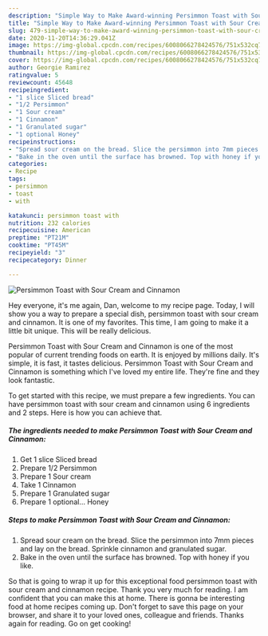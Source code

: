 ```yaml
---
description: "Simple Way to Make Award-winning Persimmon Toast with Sour Cream and Cinnamon"
title: "Simple Way to Make Award-winning Persimmon Toast with Sour Cream and Cinnamon"
slug: 479-simple-way-to-make-award-winning-persimmon-toast-with-sour-cream-and-cinnamon
date: 2020-11-20T14:36:29.041Z
image: https://img-global.cpcdn.com/recipes/6008066278424576/751x532cq70/persimmon-toast-with-sour-cream-and-cinnamon-recipe-main-photo.jpg
thumbnail: https://img-global.cpcdn.com/recipes/6008066278424576/751x532cq70/persimmon-toast-with-sour-cream-and-cinnamon-recipe-main-photo.jpg
cover: https://img-global.cpcdn.com/recipes/6008066278424576/751x532cq70/persimmon-toast-with-sour-cream-and-cinnamon-recipe-main-photo.jpg
author: Georgie Ramirez
ratingvalue: 5
reviewcount: 45648
recipeingredient:
- "1 slice Sliced bread"
- "1/2 Persimmon"
- "1 Sour cream"
- "1 Cinnamon"
- "1 Granulated sugar"
- "1 optional Honey"
recipeinstructions:
- "Spread sour cream on the bread. Slice the persimmon into 7mm pieces and lay on the bread. Sprinkle cinnamon and granulated sugar."
- "Bake in the oven until the surface has browned. Top with honey if you like."
categories:
- Recipe
tags:
- persimmon
- toast
- with

katakunci: persimmon toast with 
nutrition: 232 calories
recipecuisine: American
preptime: "PT21M"
cooktime: "PT45M"
recipeyield: "3"
recipecategory: Dinner

---
```



![Persimmon Toast with Sour Cream and Cinnamon](https://img-global.cpcdn.com/recipes/6008066278424576/751x532cq70/persimmon-toast-with-sour-cream-and-cinnamon-recipe-main-photo.jpg)

Hey everyone, it's me again, Dan, welcome to my recipe page. Today, I will show you a way to prepare a special dish, persimmon toast with sour cream and cinnamon. It is one of my favorites. This time, I am going to make it a little bit unique. This will be really delicious.



Persimmon Toast with Sour Cream and Cinnamon is one of the most popular of current trending foods on earth. It is enjoyed by millions daily. It's simple, it is fast, it tastes delicious. Persimmon Toast with Sour Cream and Cinnamon is something which I've loved my entire life. They're fine and they look fantastic.


To get started with this recipe, we must prepare a few ingredients. You can have persimmon toast with sour cream and cinnamon using 6 ingredients and 2 steps. Here is how you can achieve that.

<!--inarticleads1-->

##### The ingredients needed to make Persimmon Toast with Sour Cream and Cinnamon:

1. Get 1 slice Sliced bread
1. Prepare 1/2 Persimmon
1. Prepare 1 Sour cream
1. Take 1 Cinnamon
1. Prepare 1 Granulated sugar
1. Prepare 1 optional... Honey




<!--inarticleads2-->

##### Steps to make Persimmon Toast with Sour Cream and Cinnamon:

1. Spread sour cream on the bread. Slice the persimmon into 7mm pieces and lay on the bread. Sprinkle cinnamon and granulated sugar.
1. Bake in the oven until the surface has browned. Top with honey if you like.




So that is going to wrap it up for this exceptional food persimmon toast with sour cream and cinnamon recipe. Thank you very much for reading. I am confident that you can make this at home. There is gonna be interesting food at home recipes coming up. Don't forget to save this page on your browser, and share it to your loved ones, colleague and friends. Thanks again for reading. Go on get cooking!
